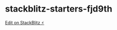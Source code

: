 # stackblitz-starters-fjd9th

[Edit on StackBlitz ⚡️](https://stackblitz.com/edit/stackblitz-starters-fjd9th)